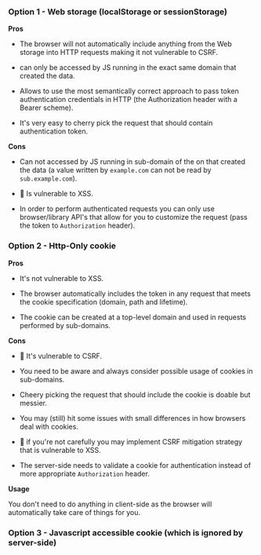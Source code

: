 ### Option 1 - Web storage (localStorage or sessionStorage)
**Pros**

- The browser will not automatically include anything from the Web storage into HTTP requests making it not vulnerable to CSRF.

- can only be accessed by JS running in the exact same domain that created the data.

- Allows to use the most semantically correct approach to pass token authentication credentials in HTTP (the Authorization header with a Bearer scheme).

- It's very easy to cherry pick the request that should contain authentication token.

**Cons**

- Can not accessed by JS running in sub-domain of the on that created the data (a value written by `example.com` can not be read by `sub.example.com`).
 
- 🚨 Is vulnerable to XSS.

- In order to perform authenticated requests you can only use browser/library API's that allow for you to customize the request (pass the token to `Authorization` header).

### Option 2 - Http-Only cookie

**Pros**

- It's not vulnerable to XSS.

- The browser automatically includes the token in any request that meets the cookie specification (domain, path and lifetime).

- The cookie can be created at a top-level domain and used in requests performed by sub-domains.

**Cons**

- 🚨 It's vulnerable to CSRF.

- You need to be aware and always consider possible usage of cookies in sub-domains.

- Cheery picking the request that should include the cookie is doable but messier.

- You may (still) hit some issues with small differences in how browsers deal with cookies.

- 🚨 if you're not carefully you may implement CSRF mitigation strategy that is vulnerable to XSS.

- The server-side needs to validate a cookie for authentication instead of more appropriate `Authorization` header.

**Usage**

You don't need to do anything in client-side as the browser will automatically take care of things for you.

### Option 3 - Javascript accessible cookie (which is ignored by server-side)